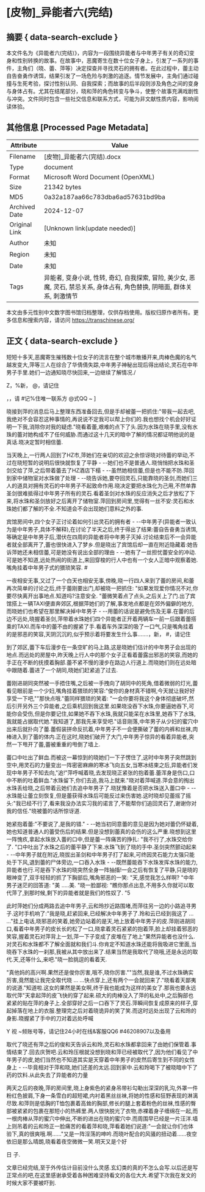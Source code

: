 # [皮物]_异能者六(完结)



## 摘要  { data-search-exclude }

<!-- tcd_abstract -->
本文件名为《异能者六(完结)》，内容为一段围绕异能者与中年男子有关的奇幻变身和性别转换的故事。在故事中，恶魔寄生在数十位女子身上，引发了一系列的事件，主角们（晓、蕾、萍等）决定探查并寻找灵石的拥有者。在此过程中，蕾主动自告奋勇作诱饵，结果引发了一场危险与刺激的追逐。情节发展中，主角们通过碰撞与生死考验，探讨性别认同、自我探索；而故事的后半段则涉及角色之间的变身与身体占有。尤其在结尾部分，晓和萍的角色转变与争斗，使整个故事充满戏剧性与冲突。文件同时包含一些社交信息和联系方式，可能为非文献性质内容，影响阅读体验。

<!-- tcd_abstract_end -->

## 其他信息 [Processed Page Metadata]

| Attribute       | Value                                  |
|-----------------|----------------------------------------|
| Filename        | [皮物]_异能者六(完结).docx                             |
| Type            | document                                 |
| Format          | Microsoft Word Document (OpenXML)                               |
| Size            | 21342 bytes                           |
| MD5             | 0a32a187aa66c783dba6ad57631bd9ba                                  |
| Archived Date   | 2024-12-07                             |
| Original Link   | [Unknown link(update needed)]                         |
| Author          | 未知                               |
| Region          | 未知                               |
| Date            | 未知                                 |
| Tags            | 异能者, 变身小说, 性转, 奇幻, 自我探索, 冒险, 美少女, 恶魔, 灵石, 禁忌关系, 身体占有, 角色替换, 阴暗面, 群体关系, 刺激情节                                 |

本文由多元性别中文数字图书馆归档整理，仅供存档使用。版权归原作者所有。更多信息和搜索内容，请访问 <https://transchinese.org/>


## 正文 { data-search-exclude }

<!-- tcd_main_text -->
短短十多天,恶魔寄生摧残数十位女子的流言在整个城市散播开来,肉棒色魔的名气越发变大,萍等三人在综合了华倩倩失踪,中年男子神秘出现后得出结论,灵石在中年男子手里.她们一边通知晓尽快回来,一边继续了解情况./

Z，%新， @，请记住



，，请 #记%住唯一联系方 @式QQ ~ ]



晓接到萍的消息后马上整理东西准备回去,但是手却被蕾一把抓住:"带我一起去吧,我绝对不会容忍这种事情的,再说说不定我可以帮上你们的.我也想找个机会好好证明一下我,消除你对我的疑虑."晓看着蕾,艰难的点下了头.因为水珠在晓手里,没有水珠的蕾对她构成不了任何威胁.而通过这十几天的暗中了解的情况都证明他说的是真话.晓决定暂时相信蕾.



当天晚上,一行两人回到了HZ市,萍她们在亲切的欢迎之余惊讶晓对待蕾的举动,不过在晓短暂的说明后很快就恢复了平静 - --她们也不是普通人.晓悄悄把水珠和圣剑交给了萍,之后带着蕾去了HZ酒店下榻 - --虽然她相信蕾,但是也不能不防.萍回到家中储物室对水珠做了处理 - --晓告诉她,要夺回灵石,只能靠晓的圣剑,而她们三人的道具对拥有灵石的中年男子不起致命作用.晓决定要把水珠化为己用,不然单靠圣剑很难抵得过中年男子所有的灵石.看着圣剑对水珠的反应消失之后才放松了下来,将水珠和圣剑放好之后离开了储物室.萍回到房间里,觉得有一丝不安:灵石和水珠她们都了解的不全.不知道会不会出现她们意料之外的事.





宾馆房间中,四个女子正讨论着如何引出灵石的拥有者 - --中年男子(异能者一致认为是中年男子,具体不解释),在讨论了半天之后,终于得出了结果:蕾自告奋勇当诱饵,等确定是中年男子后,潜伏在四周的异能者将中年男子灭掉.讨论结束后不一会异能者就全部离开了,蕾也很快进入了梦乡.但是晓出了宾馆后却一直在附近隐藏着:她告诉萍她还未相信蕾,可是她没有说出全部的理由 - --她有了一丝担忧蕾安全的冲动.可是她不知道,远处热闹的街道上,来回穿梭的行人中也有一个女人正暗中观察着她.嘴角挂着中年男子式的猥琐笑容. #





一夜相安无事,又过了一个白天也相安无事,傍晚,晓一行四人来到了蕾的房间,和蕾再次简单的讨论之后,终于蕾刚要出门,却被晓一把抓住: "如果发现爱你情况不对,你要尽快离开出事地点.知道吗?注意安全. "蕾微笑着点了点头,之后关上了门.出了宾馆搭上一辆TAXI便直奔郊区,根据萍她们的了解,事发地点都是在郊外偏僻的地方,而晓她们也希望在那里解决掉中年男子 - --用蕾的话说是避免伤及无辜.在蕾的后边不远处,晓握着圣剑,萍带着水珠她们四个异能者正开着两辆车一前一后跟着蕾搭乘的TAXI.而车中的蕾不由的握紧了手.看着车外深深的吸了一口气,只是嘴角挂着的是邪恶的笑容,天阴沉沉的,似乎预示着将要发生什么事.......，新， #，请记住





到了郊区,蕾下车后漫步在一条空旷的马上路,这是晓她们估计的中年男子会出现的地点.而远处的房屋中,昨天晚上行人中的那个女子正看着蕾露出邪恶的笑容,而她的手正在不断的抚摸着胸部.蕾不紧不慢的漫步在路边人行道上.而晓她们则在远处暗中跟随着.蕾进了一个胡同,晓她们赶紧追了过去.



蕾刚进胡同突然被一手捂住嘴,之后被一手拽向了胡同中的死角,借着微弱的灯光,蕾看见眼前是一个少妇,嘴角挂着猥琐的笑容:"俊你的身材真不错啊,今天就让我好好享受一下吧,""那快点哦."蕾同样猥琐的笑着: "一会你要将我这个身体彻底破坏,然后引开另外三个异能者,之后乘机回到我这里.如果晓没吞下水珠,你要逼她吞下,可能你会受伤,但是你要记住,如果她不吞下水珠,我就只能呆在水珠里,她吞下了水珠,我就能占据取代她."我知道了,那我先来享受吧."话音刚落,中年男子从少妇的蜜穴中出来后就扑向了蕾.蕾假装拼命反抗着,中年男子不一会便撕破了蕾的内裤和丝袜,肉棒进入到了蕾的体内.正在这时,晓她们破开了大门,中年男子惊异的看着异能者,突然一下甩开了蕾,蕾被重重的甩倒了墙上.





蕾口中吐出了鲜血.而被这一幕惊到的晓她们一下子愣住了,这时中年男子突然跳到空中,用灵石的力量变出一阵密密麻麻的寒冰飞向五女,当寒冰结束之后,异能者们发现中年男子不知去向,"追!"萍呼喊着晓,去发现晓正紧张的抱着蕾.蕾浑身是伤口,口中不断的吐着鲜血."水珠留下,你们去追,我马上就来."晓对着萍喊道.萍会意的掏出水珠丢给晓,之后带着云她们去追中年男子了.晓犹豫着是否把水珠送入蕾口中 - --水珠能让蕾立刻恢复,但是蕾获得水珠后可能反过来伤害她.这时晓却见蕾摇了摇头:"我已经不行了,看来我没办法实习我的诺言了,不能帮你们追回灵石了,谢谢你对我的信任."晓被蕾的话所惊讶道.





她紧抱着蕾:"不要说了,是我的错." - --她当初同意蕾的意见是因为她对蕾仍怀疑着,她也知道普通人的蕾受伤后的结果.但是没想到蕾真的会伤的这么严重.晓想到这里一阵愧疚,拿起水珠放入蕾的口中,但是蕾一阵痛苦的挣扎: "我不行了,水珠交给你了. "口中吐出了水珠之后的蕾平静了下来.水珠飞到了晓的手中.圣剑突然颤动起来 - --中年男子就在附近,晓拔出圣剑和中年男子打了起来,可终因灵石能力太强只能处于下风,退到蕾的尸体旁边,一口吞入水珠 - --既然蕾能吞下水珠发挥水珠的能力,异能者也行.可是吞下水珠的晓突然全身一阵抽搐!一会之后有恢复了平静,只是晓的眼神变了,双手轻轻的抓了下胸部后,嘴角邪恶的一笑: "天,感觉我怎么样啊? "中年男子迷茫的回答道: "美 .....美. "晓一脸鄙视: "瞧你那点出息,不用多久你就可以取代萍了,到那时候,剩下的异能者就是我们的性奴了. "5





此时萍她们分成两路去追中年男子,云和玲抄近路围堵,而萍往另一边的小路追寻男子.这时手机响了:"我是晓,赶紧回来,已经解决中年男子了.玲和云已经到我这了 ... ..."挂上电话,晓邪恶的笑着,她旁边站着的是天,地上放着中年男子的皮.萍刚进胡同口,看着中年男子的皮长长的松了一口,晓拿着灵石紧紧的抱着萍,脸上却挂着邪恶的笑容,握着灵石对萍背上一划,萍一下子变成了皮堆在了地上"果然异能者也没什么.对灵石和水珠都不了解全面就和我们斗.你肯定不知道水珠还能将我吸进它里面,当晓吞下水珠的一刹那,我被从其中放出来了.结果当然是我取代了晓哦,还是永远的取代.天,还等什么,来吧."晓一脸挑逗的看着天.





"真他妈的高兴啊.果然还是俊你厉害,哦不,晓你厉害.""当然,我是谁,不过水珠确实厉害,竟然能让我完全取代晓 ... ...快点穿上,还有两个一会就回来了."晓看着天鄙夷的说道."知道啦.这女的果然是美女啊,终于我也能成为这样的美女了.那我也要永远取代萍"天拿起萍的皮飞快的穿了起来.硕大的肉棒没入了萍的私处中,之后胸部也紧紧的贴在萍的身子上.全部穿好之后一口吞下了灵石.萍瞬间恢复成原来的样子,穿起掉落在地上的衣服.整理完之后对着晓诡异的笑了笑.而这时远处出现了云和玲的身影.晓握紧了手中的刀对着远处呼喊

Y 视 ~频账号等，请记住24小时在线&客服QQ6 #46208907以及备用





取代了晓还有萍之后的俊和天告诉云和玲,灵石和水珠都拿回来了由她们保管着.事情结束了.回去庆贺吧.云和玲压根就没想到晓和萍已经被取代了,因为他们看见了中年男子的皮,她们当然也不知道其实是天穿着中年男子的皮然后寄生到不同的女性身上 - --毕竟相对于萍和晓,她们还差的太远.回到家中.云和玲喝下了被晓暗中下了药的饮料.从此失去了异能者的力量



两天之后的夜晚,萍的房间里,晓上身紫色的紧身吊带衫勾勒出深深的乳沟,外罩一件粉红色披肩,下身一条雪白的超短裙,内衬着黑丝丝袜,将她的性感和狂野表现的淋漓尽致.和萍则是低胸的T恤包裹着高耸的胸部,修长的腿上套着粉色的丝袜,性感的臀部被紧紧的包裹在那短小的热裤里.两人很快脱光了衣物,赤裸着身子缠绵在一起,而一根肉棒从萍的蜜穴中伸出,不断的进出在晓的蜜穴中.而周围早已经是一片汪洋.墙上则吊着的云和玲正一脸痛苦的看着萍和晓,萍看着她们说道:"一会就让你们也体验下,真的很爽哦.啊......"又是一阵淫荡的呻吟.而晓叶配合的风骚的扭动着......夜空依旧是那么晴朗,晓看着夜空微微一笑.明天又是个好

日 子.



文章已经完结,至于外传估计目前没什么灵感.玄幻类的真的不怎么会写.以后还是写正常点的吧,在这里感谢承受着各种困难坚持看文的各位大大.希望下次我在发文的时候大家不要被吓到.
<!-- tcd_main_text_end -->

